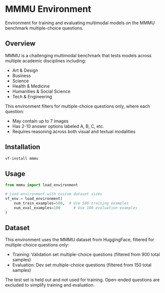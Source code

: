 # MMMU Environment

Environment for training and evaluating multimodal models on the MMMU benchmark multiple-choice questions.

## Overview

MMMU is a challenging multimodal benchmark that tests models across multiple academic disciplines including:
- Art & Design
- Business
- Science
- Health & Medicine
- Humanities & Social Science
- Tech & Engineering

This environment filters for multiple-choice questions only, where each question:
- May contain up to 7 images
- Has 2-10 answer options labeled A, B, C, etc.
- Requires reasoning across both visual and textual modalities

## Installation

```bash
vf-install mmmu
```

## Usage

```python
from mmmu import load_environment

# Load environment with custom dataset sizes
vf_env = load_environment(
    num_train_examples=500,  # Use 500 training examples
    num_eval_examples=100      # Use 100 evaluation examples
)
```

## Dataset

This environment uses the MMMU dataset from HuggingFace, filtered for multiple-choice questions only:
- Training: Validation set multiple-choice questions (filtered from 900 total samples)
- Evaluation: Dev set multiple-choice questions (filtered from 150 total samples)

The test set is held out and not used for training.
Open-ended questions are excluded to simplify training and evaluation.